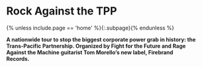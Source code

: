 # Rock Against the TPP
{% unless include.page == 'home' %}{:.subpage}{% endunless %}

**A nationwide tour to stop the biggest corporate power grab in history: the Trans-Pacific Partnership. Organized by Fight for the Future and Rage Against the Machine guitarist Tom Morello’s new label, Firebrand Records.**
